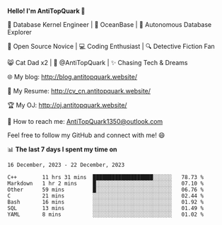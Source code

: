 
**Hello! I'm AntiTopQuark 👋**

🔧 Database Kernel Engineer | 🌊 OceanBase | 🤖 Autonomous Database Explorer

🌱 Open Source Novice | 💻 Coding Enthusiast | 🔍 Detective Fiction Fan

😸 Cat Dad x2 | 🎉 @AntiTopQuark | ✨ Chasing Tech & Dreams

🌐 My blog: http://blog.antitopquark.website/

📄 My Resume: http://cv_cn.antitopquark.website/

🏆 My OJ: http://oj.antitopquark.website/

📧 How to reach me: AntiTopQuark1350@outlook.com

Feel free to follow my GitHub and connect with me! 😄

📊 **The last 7 days I spent my time on** 

<!--START_SECTION:waka-->
```text
16 December, 2023 - 22 December, 2023

C++        11 hrs 31 mins  ███████████████████░░░░░░   78.73 % 
Markdown   1 hr 2 mins     █░░░░░░░░░░░░░░░░░░░░░░░░   07.10 % 
Other      59 mins         █░░░░░░░░░░░░░░░░░░░░░░░░   06.76 % 
C          21 mins         ░░░░░░░░░░░░░░░░░░░░░░░░░   02.44 % 
Bash       16 mins         ░░░░░░░░░░░░░░░░░░░░░░░░░   01.92 % 
SQL        13 mins         ░░░░░░░░░░░░░░░░░░░░░░░░░   01.49 % 
YAML       8 mins          ░░░░░░░░░░░░░░░░░░░░░░░░░   01.02 %
```
<!--END_SECTION:waka-->


